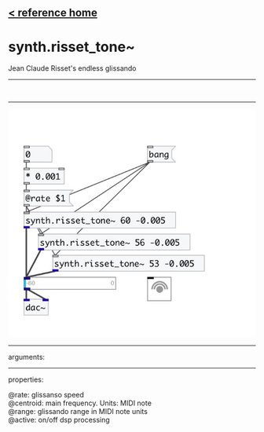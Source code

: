 [< reference home](index.html)
---

# synth.risset_tone~


Jean Claude Risset&#39;s endless glissando

---

<br>


---


![example](examples/synth.risset_tone~-example.jpg)

---
arguments:


---
properties:

@rate: glissanso
            speed<br>
@centroid: main
            frequency. Units: MIDI note<br>
@range: 
            glissando range in MIDI note units<br>
@active: on/off dsp
            processing<br>

